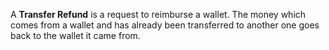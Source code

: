 A **Transfer Refund** is a request to reimburse a wallet. The money which comes from a wallet and has already been transferred to another one goes back to the wallet it came from.